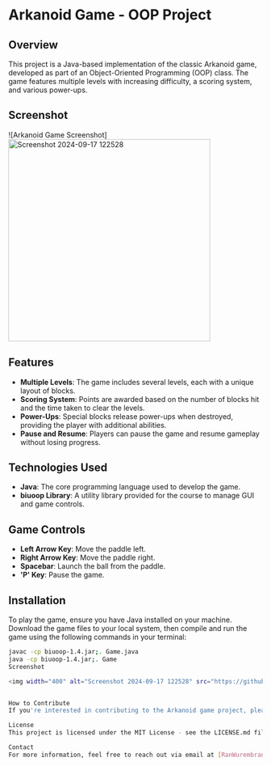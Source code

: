 # Arkanoid Game - OOP Project

## Overview
This project is a Java-based implementation of the classic Arkanoid game, developed as part of an Object-Oriented Programming (OOP) class. The game features multiple levels with increasing difficulty, a scoring system, and various power-ups.
## Screenshot
![Arkanoid Game Screenshot]<img width="400" alt="Screenshot 2024-09-17 122528" src="https://github.com/user-attachments/assets/01ef31c9-e6e5-46b2-97bb-87df2ed88f97">

## Features
- **Multiple Levels**: The game includes several levels, each with a unique layout of blocks.
- **Scoring System**: Points are awarded based on the number of blocks hit and the time taken to clear the levels.
- **Power-Ups**: Special blocks release power-ups when destroyed, providing the player with additional abilities.
- **Pause and Resume**: Players can pause the game and resume gameplay without losing progress.

## Technologies Used
- **Java**: The core programming language used to develop the game.
- **biuoop Library**: A utility library provided for the course to manage GUI and game controls.

## Game Controls
- **Left Arrow Key**: Move the paddle left.
- **Right Arrow Key**: Move the paddle right.
- **Spacebar**: Launch the ball from the paddle.
- **'P' Key**: Pause the game.

## Installation
To play the game, ensure you have Java installed on your machine. Download the game files to your local system, then compile and run the game using the following commands in your terminal:
```bash
javac -cp biuoop-1.4.jar;. Game.java
java -cp biuoop-1.4.jar;. Game
Screenshot

<img width="400" alt="Screenshot 2024-09-17 122528" src="https://github.com/user-attachments/assets/52ff06b1-399f-4bb0-9e6d-3e5d5fb9bf5f">


How to Contribute
If you're interested in contributing to the Arkanoid game project, please fork the repository and submit a pull request with your suggested changes. You can also open issues for bugs you've noticed or features you think would be beneficial.

License
This project is licensed under the MIT License - see the LICENSE.md file for details.

Contact
For more information, feel free to reach out via email at [RanWurembrand@gmail.com].
